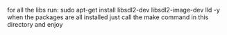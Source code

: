 for all the libs run:
		sudo apt-get install libsdl2-dev libsdl2-image-dev lld -y
when the packages are all installed just call the make command in this directory and enjoy
